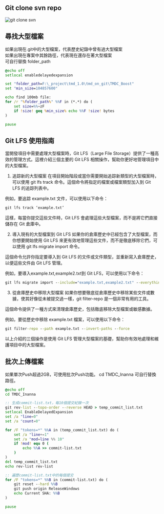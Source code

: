 ## Git clone svn repo

![git clone svn](https://github.com/weitsunglin/svn-to-git-solution/blob/main/git%20clone%20svn%20repo.jpg)

## 尋找大型檔案
如果出現在.git中的大型檔案，代表歷史紀錄中曾有過大型檔案 <br>
如果出現在專案中其餘路徑，代表現在還存在著大型檔案 <br>
可自行替換 folder_path  
```bat
@echo off
setlocal enabledelayedexpansion

set "folder_path=F:\_project\tmd_1.0\tmd_on_git\TMDC_Boost"
set "min_size=104857600"

echo find 100mb file:
for /r "%folder_path%" %%F in (*.*) do (
    set size=%%~zF
    if !size! geq %min_size% echo %%F !size! bytes
)

pause
```

## Git LFS 使用指南

當開發項目中需要處理大型檔案時，Git LFS（Large File Storage）提供了一種高效的管理方式。這裡介紹三個主要的 Git LFS 相關操作，幫助你更好地管理項目中的大型檔案。

1. 追踪新的大型檔案
在項目開始階段或當你需要開始追踪新類型的大型檔案時，可以使用 git lfs track 命令。這個命令將指定的檔案或檔案類型加入到 Git LFS 的追踪列表中。

例如，要追踪 example.txt 文件，可以使用以下命令：

```bat
git lfs track ‘example.txt’
```

這樣，每當你提交這些文件時，Git LFS 會處理這些大型檔案，而不是將它們直接儲存在 Git 倉庫中。

2. 導入現有的大型檔案到 Git LFS
如果你的倉庫歷史中已經包含了大型檔案，而你想要開始使用 Git LFS 來更有效地管理這些文件，而不是徹底移除它們，可以使用 git lfs migrate import 命令。

這個命令允許你指定要導入到 Git LFS 的文件或文件類型，並重新寫入倉庫歷史，以便這些文件由 Git LFS 管理。

例如，要導入example.txt,example2.txt到 Git LFS，可以使用以下命令：

```bat
git lfs migrate import --include="example.txt,example2.txt" --everything
```

3. 從倉庫歷史中移除大型檔案
如果你想要徹底從倉庫歷史中移除某些文件或數據，使其好像從未被提交過一樣，git filter-repo 是一個非常有用的工具。

這個命令提供了一種方式來清理倉庫歷史，包括徹底移除大型檔案或敏感數據。

例如，要從歷史中移除 example.txt 檔案，可以使用以下命令：

```bat
git filter-repo --path example.txt --invert-paths --force
```

以上介紹的三個操作是使用 Git LFS 管理大型檔案的基礎，幫助你有效地處理和維護項目中的大型檔案。


## 批次上傳檔案
如果單次Push超過2GB，可使用批次Push功能。
cd TMDC_Inanna 可自行替換路徑。
```bat
@echo off
cd TMDC_Inanna 

:: 生成commit-list.txt，每10個提交紀錄一次
git rev-list --topo-order --reverse HEAD > temp_commit_list.txt
setlocal EnableDelayedExpansion
set /a "line=0"
set /a "count=0"

for /F "tokens=*" %%A in (temp_commit_list.txt) do (
    set /a "line+=1"
    set /a "mod=line %% 10"
    if !mod! equ 0 (
        echo %%A >> commit-list.txt
    )
)
del temp_commit_list.txt
echo rev-list rev-list

:: 遍歷commit-list.txt中的每個提交
for /F "tokens=*" %%B in (commit-list.txt) do (
    git reset --hard %%B
    git push origin ReleaseWindows
    echo Current SHA: %%B
)

pause

```
